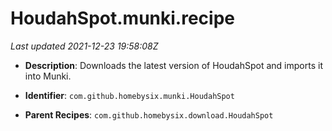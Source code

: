 # HoudahSpot.munki.recipe

_Last updated 2021-12-23 19:58:08Z_

- **Description**: Downloads the latest version of HoudahSpot and imports it into Munki.

- **Identifier**: `com.github.homebysix.munki.HoudahSpot`

- **Parent Recipes**: `com.github.homebysix.download.HoudahSpot`